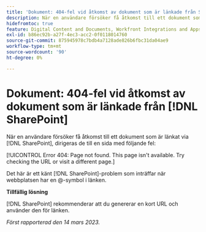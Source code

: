 ```yaml
---
title: 'Dokument: 404-fel vid åtkomst av dokument som är länkade från SharePoint'
description: När en användare försöker få åtkomst till ett dokument som är länkat via SharePoint, dirigeras de till en sida med ett 404-fel.
hidefromtoc: true
feature: Digital Content and Documents, Workfront Integrations and Apps
exl-id: b86ec92b-a27f-4ec3-acc2-0f0118014760
source-git-commit: 875945978c7bdb4a7128ade826b6fbc31da04ae9
workflow-type: tm+mt
source-wordcount: '90'
ht-degree: 0%

---
```


# Dokument: 404-fel vid åtkomst av dokument som är länkade från [!DNL SharePoint]

<!--Requested article. This issue is on the WF and WFP TOCs.-->

När en användare försöker få åtkomst till ett dokument som är länkat via [!DNL SharePoint], dirigeras de till en sida med följande fel:

[!UICONTROL Error 404: Page not found. This page isn't available. Try checking the URL or visit a different page.]

Det här är ett känt [!DNL SharePoint]-problem som inträffar när webbplatsen har en @-symbol i länken.

**Tillfällig lösning**

[!DNL SharePoint] rekommenderar att du genererar en kort URL och använder den för länken.

_Först rapporterad den 14 mars 2023._
